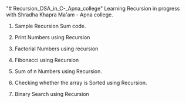 "# Recursion_DSA_in_C-_Apna_college" 
Learning Recursion in progress with Shradha Khapra Ma'am - Apna college.


1. Sample Recursion Sum code.

2. Print Numbers using Recursion
   
3. Factorial Numbers using recursion

4. Fibonacci using Recursion

5. Sum of n Numbers using Recursion.

6. Checking whether the array is Sorted using Recursion.

7. Binary Search using Recursion
